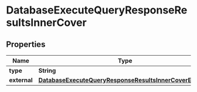 

# DatabaseExecuteQueryResponseResultsInnerCover


## Properties

| Name | Type | Description | Notes |
|------------ | ------------- | ------------- | -------------|
|**type** | **String** |  |  [optional] |
|**external** | [**DatabaseExecuteQueryResponseResultsInnerCoverExternal**](DatabaseExecuteQueryResponseResultsInnerCoverExternal.md) |  |  [optional] |



